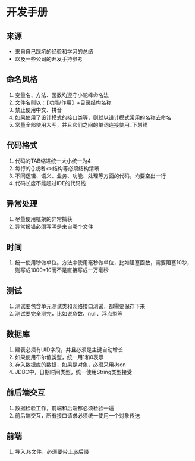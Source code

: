 # 开发手册

## 来源

- 来自自己踩坑的经验和学习的总结
- 以及一些公司的开发手持参考

## 命名风格

1. 变量名、方法、函数均遵守小驼峰命名法
2. 文件名则以：【功能/作用】+目录结构名称
3. 禁止使用中文、拼音
4. 如果使用了设计模式的接口类等，则就以设计模式常用的名称去命名
5. 常量全部使用大写，并且它们之间的单词连接使用_下划线

## 代码格式

1. 代码的TAB缩进统一大小统一为4
2. 每行的{}或者<>结构等必须结构清晰
3. 不同逻辑、语义、业务、功能、处理等方面的代码，均要空出一行
4. 代码长度不能超过IDE的代码线

## 异常处理

1. 尽量使用框架的异常捕获
2. 异常报错必须写明是来自哪个文件

## 时间

1. 统一使用秒做单位。方法中使用毫秒做单位，比如阻塞函数，需要阻塞10秒，则写成1000*10而不是直接写成一万毫秒

## 测试

1. 测试要包含单元测试类和网络接口测试，都需要保存下来
2. 测试要完全测完，比如说负数、null、浮点型等

## 数据库

1. 建表必须有UID字段，并且必须是主键自动增长
2. 如果使用布尔值类型，统一用1和0表示
3. 存入数据库的数据，如果是对象，必须采用Json
4. JDBC中，日期时间类型，统一使用String类型接受

## 前后端交互

1. 数据检验工作，前端和后端都必须检验一遍
2. 前后端交互，所有接口请求必须统一使用一个对象传送

## 前端

1. 导入Js文件，必须要带上.js后缀